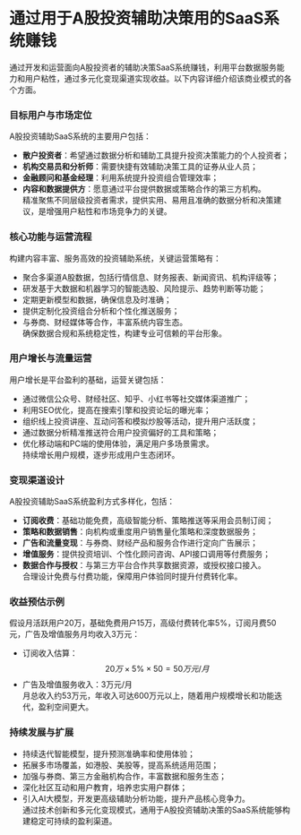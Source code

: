 # 通过用于A股投资辅助决策用的SaaS系统赚钱

通过开发和运营面向A股投资者的辅助决策SaaS系统赚钱，利用平台数据服务能力和用户粘性，通过多元化变现渠道实现收益。以下内容详细介绍该商业模式的各个方面。

### 目标用户与市场定位  
A股投资辅助SaaS系统的主要用户包括：  
* **散户投资者**：希望通过数据分析和辅助工具提升投资决策能力的个人投资者；  
* **机构交易员和分析师**：需要快捷有效辅助决策工具的证券从业人员；  
* **金融顾问和基金经理**：利用系统提升投资组合管理效率；  
* **内容和数据提供方**：愿意通过平台提供数据或策略合作的第三方机构。  
精准聚焦不同层级投资者需求，提供实用、易用且准确的数据分析和决策建议，是增强用户粘性和市场竞争力的关键。

### 核心功能与运营流程  
构建内容丰富、服务高效的投资辅助系统，关键运营策略有：  
* 聚合多渠道A股数据，包括行情信息、财务报表、新闻资讯、机构评级等；  
* 研发基于大数据和机器学习的智能选股、风险提示、趋势判断等功能；  
* 定期更新模型和数据，确保信息及时准确；  
* 提供定制化投资组合分析和个性化推送服务；  
* 与券商、财经媒体等合作，丰富系统内容生态。  
确保数据合规和系统稳定性，构建专业可信赖的平台形象。

### 用户增长与流量运营  
用户增长是平台盈利的基础，运营关键包括：  
* 通过微信公众号、财经社区、知乎、小红书等社交媒体渠道推广；  
* 利用SEO优化，提高在搜索引擎和投资论坛的曝光率；  
* 组织线上投资讲座、互动问答和模拟炒股等活动，提升用户活跃度；  
* 通过数据分析精准推送符合用户投资偏好的工具和策略；  
* 优化移动端和PC端的使用体验，满足用户多场景需求。  
持续增长用户规模，逐步形成用户生态闭环。

### 变现渠道设计  
A股投资辅助SaaS系统盈利方式多样化，包括：  
* **订阅收费**：基础功能免费，高级智能分析、策略推送等采用会员制订阅；  
* **策略和数据销售**：向机构或重度用户销售量化策略和深度数据服务；  
* **广告和流量变现**：与券商、财经产品和服务合作进行定向广告展示；  
* **增值服务**：提供投资培训、个性化顾问咨询、API接口调用等付费服务；  
* **数据合作与授权**：与第三方平台合作共享数据资源，或授权接口接入。  
合理设计免费与付费功能，保障用户体验同时提升付费转化率。

### 收益预估示例  
假设月活跃用户20万，基础免费用户15万，高级付费转化率5%，订阅月费50元，广告及增值服务月均收入3万元：  
* 订阅收入估算：$$ 20万 \times 5\% \times 50 = 50万元/月 $$  
* 广告及增值服务收入：3万元/月  
月总收入约53万元，年收入可达600万元以上，随着用户规模增长和功能迭代，盈利空间更大。

### 持续发展与扩展  
* 持续迭代智能模型，提升预测准确率和使用体验；  
* 拓展多市场覆盖，如港股、美股等，提高系统适用范围；  
* 加强与券商、第三方金融机构合作，丰富数据和服务生态；  
* 深化社区互动和用户教育，培养忠实用户群体；  
* 引入AI大模型，开发更高级辅助分析功能，提升产品核心竞争力。  
通过技术创新和多元化变现模式，通用于A股投资辅助决策的SaaS系统能够构建稳定可持续的盈利渠道。